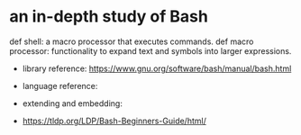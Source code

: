 # an in-depth study of Bash
def shell: a macro processor that executes commands.
def macro processor: functionality to expand text and symbols into larger expressions.

* library reference: https://www.gnu.org/software/bash/manual/bash.html
* language reference: 
* extending and embedding:

* https://tldp.org/LDP/Bash-Beginners-Guide/html/    